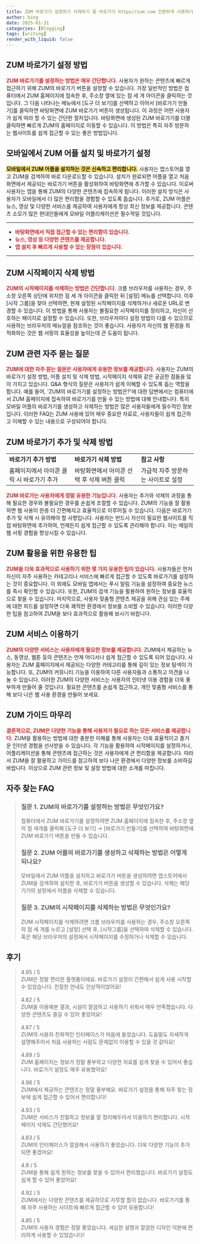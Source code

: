 ```yaml
---
title: ZUM 바로가기 설정하기 삭제하기 줌 바로가기 https//zum.com 간편하게 사용하기
author: bing
date: 2025-01-31
categories: [Blogging]
tags: [writing]
render_with_liquid: false
---
```



<h2 id='ZUM_바로가기_설정'>ZUM 바로가기 설정 방법</h2>

<p><b><span style="color: #ee2323;">ZUM 바로가기를 설정하는 방법은 매우 간단합니다.</span></b> 사용자가 원하는 콘텐츠에 빠르게 접근하기 위해 ZUM의 바로가기 버튼을 설정할 수 있습니다. 가장 일반적인 방법은 컴퓨터에서 ZUM 홈페이지에 접속한 후, 주소창 옆에 있는 점 세 개 아이콘을 클릭하는 것입니다. 그 다음 나타나는 메뉴에서 [도구 더 보기]를 선택하고 이어서 [바로가기 만들기]를 클릭하면 바탕화면에 ZUM 바로가기 버튼이 생성됩니다. 이 과정은 어떤 사용자가 쉽게 따라 할 수 있는 간단한 절차입니다. 바탕화면에 생성된 ZUM 바로가기를 더블 클릭하면 빠르게 ZUM의 홈페이지로 이동할 수 있습니다. 이 방법은 특히 자주 방문하는 웹사이트를 쉽게 접근할 수 있는 좋은 방법입니다.</p>

<h2 id='모바일_어플_설치'>모바일에서 ZUM 어플 설치 및 바로가기 설정</h2>

<p><b><span style="background-color: #ffe066;">모바일에서 ZUM 어플을 설치하는 것은 신속하고 편리합니다.</span></b> 사용자는 앱스토어를 열고 ZUM을 검색하여 바로 다운로드할 수 있습니다. 설치가 완료되면 어플을 열고 처음 화면에서 제공되는 바로가기 버튼을 활성화하여 바탕화면에 추가할 수 있습니다. 이로써 사용자는 앱을 통해 ZUM의 다양한 콘텐츠에 접속하게 됩니다. 이러한 설치 방식은 사용자가 모바일에서 더 많은 편리함을 경험할 수 있도록 돕습니다. 추가로, ZUM 어플은 뉴스, 영상 및 다양한 서비스를 제공하여 사용자에게 항상 최신 정보를 제공합니다. 콘텐츠 소모가 많은 현대인들에게 모바일 어플리케이션은 필수적일 것입니다.</p>

<hr />

<ul>
    <li><b><span style="color: #ee2323;">바탕화면에서 직접 접근할 수 있는 편리함이 있습니다.</span></b></li>
    <li><b><span style="color: #ee2323;">뉴스, 영상 등 다양한 콘텐츠를 제공합니다.</span></b></li>
    <li><b><span style="color: #ee2323;">앱 설치 후 빠르게 사용할 수 있는 장점이 있습니다.</span></b></li>
</ul>

<hr />

<h2 id='ZUM_시작페이지_삭제'>ZUM 시작페이지 삭제 방법</h2>

<p><b><span style="color: #ee2323;">ZUM의 시작페이지를 삭제하는 방법은 간단합니다.</span></b> 크롬 브라우저를 사용하는 경우, 주소창 오른쪽 상단에 위치한 점 세 개 아이콘을 클릭한 뒤 [설정] 메뉴를 선택합니다. 이후 [시작 그룹]을 찾아 선택하면, 현재 설정된 시작페이지를 삭제하거나 새로운 URL로 변경할 수 있습니다. 이 방법을 통해 사용자는 불필요한 시작페이지를 정리하고, 자신이 선호하는 페이지로 설정할 수 있습니다. 또한, 브라우저마다 설정 방법이 다를 수 있으므로 사용하는 브라우저의 매뉴얼을 참조하는 것이 좋습니다. 사용자가 자신의 웹 환경을 최적화하는 것은 웹 서핑의 효율성을 높이는데 큰 도움이 됩니다.</p>

<h2 id='자주_묻는_질문'>ZUM 관련 자주 묻는 질문</h2>

<p><b><span style="color: #ee2323;">ZUM에 대한 자주 묻는 질문은 사용자에게 유용한 정보를 제공합니다.</span></b> 사용자는 ZUM의 바로가기 설정 방법, 어플 설치 및 삭제 방법, 시작페이지 삭제와 같은 궁금한 점들을 많이 가지고 있습니다. Q&A 형식의 질문은 사용자가 쉽게 이해할 수 있도록 돕는 역할을 합니다. 예를 들어, 'ZUM의 바로가기를 설정하는 방법은?'에 대한 답변에서는 컴퓨터에서 ZUM 홈페이지에 접속하여 바로가기를 만들 수 있는 방법에 대해 안내합니다. 특히 모바일 어플의 바로가기를 생성하고 삭제하는 방법은 많은 사용자들에게 필수적인 정보입니다. 이러한 FAQ는 ZUM 사용에 있어 매우 중요한 자료로, 사용자들이 쉽게 접근하고 이해할 수 있는 내용으로 구성되어야 합니다.</p>

<h2 id='ZUM_바로가기_추가_삭제'>ZUM 바로가기 추가 및 삭제 방법</h2>

<table>
    <tr>
        <td><b>바로가기 추가 방법</b></td>
        <td><b>바로가기 삭제 방법</b></td>
        <td><b>참고 사항</b></td>
    </tr>
    <tr>
        <td>홈페이지에서 아이콘 클릭 시 바로가기 추가</td>
        <td>바탕화면에서 아이콘 선택 후 삭제 버튼 클릭</td>
        <td>가급적 자주 방문하는 사이트로 설정</td>
    </tr>
</table>

<p><b><span style="color: #ee2323;">ZUM 바로가는 사용자에게 정말 유용한 기능입니다.</span></b> 사용자는 추가와 삭제의 과정을 통해 필요한 경우와 불필요한 경우를 손쉽게 조절할 수 있습니다. ZUM의 기능을 잘 활용하면 웹 사용이 한층 더 간편해지고 효율적으로 이루어질 수 있습니다. 다음은 바로가기 추가 및 삭제 시 유의해야 할 사항입니다. 사용자는 반드시 자신이 필요한 웹사이트를 직접 바탕화면에 추가하여, 언제든지 쉽게 접근할 수 있도록 관리해야 합니다. 이는 매일의 웹 서핑 경험을 향상시킬 수 있습니다.</p>

<h2 id='ZUM_유용한_팁'>ZUM 활용을 위한 유용한 팁</h2>

<p><b><span style="color: #ee2323;">ZUM을 더욱 효과적으로 사용하기 위한 몇 가지 유용한 팁이 있습니다.</span></b> 사용자들은 먼저 자신이 자주 사용하는 카테고리나 서비스에 빠르게 접근할 수 있도록 바로가기를 설정하는 것이 중요합니다. 이 외에도 모바일 앱에서는 푸시 알림 기능을 설정하여 중요한 뉴스를 즉시 확인할 수 있습니다. 또한, ZUM의 검색 기능을 활용하여 원하는 정보를 효율적으로 찾을 수 있습니다. 마지막으로, 사용자 맞춤형 콘텐츠 제공을 위해 관심 있는 주제에 대한 피드를 설정하면 더욱 쾌적한 환경에서 정보를 소비할 수 있습니다. 이러한 다양한 팁을 참고하여 ZUM을 보다 효과적으로 활용해 보시기 바랍니다.</p>

<h2 id='ZUM_서비스_이용하기'>ZUM 서비스 이용하기</h2>

<p><b><span style="color: #ee2323;">ZUM의 다양한 서비스는 사용자에게 필요한 정보를 제공합니다.</span></b> ZUM에서 제공하는 뉴스, 동영상, 웹툰 등의 콘텐츠는 언제 어디서나 쉽게 접근할 수 있도록 되어 있습니다. 사용자는 ZUM 홈페이지에서 제공되는 다양한 카테고리를 통해 깊이 있는 정보 탐색이 가능합니다. 또, ZUM의 커뮤니티 기능을 이용하여 다른 사용자들과 소통하고 의견을 나눌 수 있습니다. 이러한 ZUM의 다양한 서비스는 사용자의 인터넷 이용 경험을 더욱 풍부하게 만들어 줄 것입니다. 필요한 콘텐츠를 손쉽게 접근하고, 개인 맞춤형 서비스를 통해 보다 나은 웹 사용 환경을 만들어 보세요.</p>

<h2 id='ZUM_가이드_마무리'>ZUM 가이드 마무리</h2>

<p><b><span style="color: #ee2323;">결론적으로, ZUM은 다양한 기능을 통해 사용자가 필요로 하는 모든 서비스를 제공합니다.</span></b> ZUM을 활용하는 방법에 대한 충분한 이해를 통해 사용자는 더욱 효율적이고 즐거운 인터넷 경험을 선사받을 수 있습니다. 각 기능을 활용하여 시작페이지를 설정하거나, 어플리케이션을 통해 콘텐츠에 접근하는 것은 사용자에게 큰 편리함을 제공합니다. 따라서 ZUM을 잘 활용하고 가이드를 참고하여 보다 나은 환경에서 다양한 정보를 소비하길 바랍니다. 이상으로 ZUM 관련 정보 및 설정 방법에 대한 소개를 마칩니다.</p>


<h2 id='자주_찾는_FAQ'>자주 찾는 FAQ</h2>
<div itemscope="" itemtype="https://schema.org/FAQPage"> 
<blockquote> 
<div itemscope="" itemprop="mainEntity" itemtype="https://schema.org/Question"> 
<h3 itemprop="name">질문 1. ZUM의 바로가기를 설정하는 방법은 무엇인가요?</h3> 
<div itemscope="" itemprop="acceptedAnswer" itemtype="https://schema.org/Answer"> 
<span itemprop="text"> 
<p>컴퓨터에서 ZUM 바로가기를 설정하려면 ZUM 홈페이지에 접속한 후, 주소창 옆의 점 세개를 클릭해 [도구 더 보기] → [바로가기 만들기]를 선택하여 바탕화면에 ZUM 바로가기 버튼을 만들 수 있습니다.</p> 
</span> 
</div> 
</div> 
<div itemscope="" itemprop="mainEntity" itemtype="https://schema.org/Question"> 
<h3 itemprop="name">질문 2. ZUM 어플의 바로가기를 생성하고 삭제하는 방법은 어떻게 되나요?</h3> 
<div itemscope="" itemprop="acceptedAnswer" itemtype="https://schema.org/Answer"> 
<span itemprop="text"> 
<p>모바일에서 ZUM 어플을 설치하고 바로가기 버튼을 생성하려면 앱스토어에서 ZUM을 검색하여 설치한 후, 바로가기 버튼을 생성할 수 있습니다. 삭제는 해당 기기의 설정에서 어플을 삭제할 수 있습니다.</p> 
</span> 
</div> 
</div> 
<div itemscope="" itemprop="mainEntity" itemtype="https://schema.org/Question"> 
<h3 itemprop="name">질문 3. ZUM의 시작페이지를 삭제하는 방법은 무엇인가요?</h3> 
<div itemscope="" itemprop="acceptedAnswer" itemtype="https://schema.org/Answer"> 
<span itemprop="text"> 
<p>ZUM 시작페이지를 삭제하려면 크롬 브라우저를 사용하는 경우, 주소창 오른쪽의 점 세 개를 누르고 [설정] 선택 후, [시작그룹]을 선택하여 삭제할 수 있습니다. 혹은 해당 브라우저의 설정에서 시작페이지를 수정하거나 삭제할 수 있습니다.</p> 
</span> 
</div> 
</div> 
</blockquote> 
</div>
<h2 id='후기'>후기</h2>
<div itemscope itemtype="https://schema.org/Product">
  <blockquote>
  <div itemprop="review" itemscope itemtype="https://schema.org/Review">
      <div itemprop="reviewRating" itemscope itemtype="https://schema.org/Rating"> <span itemprop="ratingValue">4.95</span> / <span itemprop="bestRating">5</span> </div>
      <span itemprop="reviewBody">ZUM은 정말 편리한 플랫폼이에요. 바로가기 설정이 간편해서 쉽게 사용 시작할 수 있었습니다. 친절한 안내도 인상적이었어요!</span>
  </div>
  <br>
  <div itemprop="review" itemscope itemtype="https://schema.org/Review">
      <div itemprop="reviewRating" itemscope itemtype="https://schema.org/Rating"> <span itemprop="ratingValue">4.82</span> / <span itemprop="bestRating">5</span> </div>
      <span itemprop="reviewBody">ZUM을 이용해본 결과, 시설이 깔끔하고 사용하기 쉬워서 매우 만족했습니다. 다양한 콘텐츠도 즐길 수 있어 좋았어요!</span>
  </div>
  <br>
  <div itemprop="review" itemscope itemtype="https://schema.org/Review">
      <div itemprop="reviewRating" itemscope itemtype="https://schema.org/Rating"> <span itemprop="ratingValue">4.87</span> / <span itemprop="bestRating">5</span> </div>
      <span itemprop="reviewBody">ZUM의 사용자 친화적인 인터페이스가 마음에 들었습니다. 도움말도 자세하게 설명해주어서 처음 사용하는 사람도 문제없이 이용할 수 있을 것 같아요!</span>
  </div>
  <br>
  <div itemprop="review" itemscope itemtype="https://schema.org/Review">
      <div itemprop="reviewRating" itemscope itemtype="https://schema.org/Rating"> <span itemprop="ratingValue">4.89</span> / <span itemprop="bestRating">5</span> </div>
      <span itemprop="reviewBody">ZUM 홈페이지는 정보가 정말 풍부하고 다양한 자료를 쉽게 찾을 수 있어서 좋습니다. 바로가기 설정도 매우 유용했어요!</span>
  </div>
  <br>
  <div itemprop="review" itemscope itemtype="https://schema.org/Review">
      <div itemprop="reviewRating" itemscope itemtype="https://schema.org/Rating"> <span itemprop="ratingValue">4.96</span> / <span itemprop="bestRating">5</span> </div>
      <span itemprop="reviewBody">ZUM에서 제공하는 콘텐츠는 정말 풍부해요. 바로가기 설정을 통해 자주 찾는 정보에 쉽게 접근할 수 있어서 편리합니다!</span>
  </div>
  <br>
  <div itemprop="review" itemscope itemtype="https://schema.org/Review">
      <div itemprop="reviewRating" itemscope itemtype="https://schema.org/Rating"> <span itemprop="ratingValue">4.93</span> / <span itemprop="bestRating">5</span> </div>
      <span itemprop="reviewBody">ZUM은 서비스가 친절하고 정보를 잘 정리해두어서 이용하기 편리합니다. 시작페이지 삭제도 간단했어요!</span>
  </div>
  <br>
  <div itemprop="review" itemscope itemtype="https://schema.org/Review">
      <div itemprop="reviewRating" itemscope itemtype="https://schema.org/Rating"> <span itemprop="ratingValue">4.83</span> / <span itemprop="bestRating">5</span> </div>
      <span itemprop="reviewBody">ZUM의 인터페이스가 깔끔해서 사용하기 좋았습니다. 더욱 다양한 기능이 추가되면 좋겠어요!</span>
  </div>
  <br>
  <div itemprop="review" itemscope itemtype="https://schema.org/Review">
      <div itemprop="reviewRating" itemscope itemtype="https://schema.org/Rating"> <span itemprop="ratingValue">4.9</span> / <span itemprop="bestRating">5</span> </div>
      <span itemprop="reviewBody">ZUM을 통해 쉽게 원하는 정보를 찾을 수 있어서 편리했습니다. 바로가기 설정도 쉽게 할 수 있어 좋았어요!</span>
  </div>
  <br>
  <div itemprop="review" itemscope itemtype="https://schema.org/Review">
      <div itemprop="reviewRating" itemscope itemtype="https://schema.org/Rating"> <span itemprop="ratingValue">4.92</span> / <span itemprop="bestRating">5</span> </div>
      <span itemprop="reviewBody">ZUM에서는 다양한 콘텐츠를 제공하므로 지루할 틈이 없습니다. 바로가기를 통해 자주 사용하는 사이트에 빠르게 접근할 수 있어 유용합니다!</span>
  </div>
  <br>
  <div itemprop="review" itemscope itemtype="https://schema.org/Review">
      <div itemprop="reviewRating" itemscope itemtype="https://schema.org/Rating"> <span itemprop="ratingValue">4.85</span> / <span itemprop="bestRating">5</span> </div>
      <span itemprop="reviewBody">ZUM의 사용자 경험은 정말 좋았습니다. 세심한 설명과 깔끔한 디자인 덕분에 편리하게 사용할 수 있었습니다!</span>
  </div>
  </blockquote>
</div>

